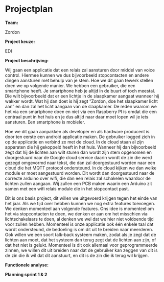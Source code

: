 # Projectplan

**Team:** 

Zordon

**Project keuze:** 

EDI

**Project beschrijving:**

Wij gaan een applicatie dat een relais zal aansturen door middel van voice control. Hiermee kunnen we dus bijvoorbeeld stopcontacten en andere dingen aansturen met behulp van je stem. Hoe we dit gaan tewerk stellen doen we op volgende manier. We hebben een gebruiker, die een smartphone heeft. Je smartphone heb je altijd in de buurt of toch meestal. Die wilt bijvoorbeeld dat er een lichtje in de slaapkamer aangaat wanneer hij wakker wordt. Wat hij dan doet is hij zegt “Zordon, doe het slaapkamer licht aan” en dan zal het licht aangaan van de slaapkamer. De reden waarom we het via een smartphone doen en niet via een Raspberry PI is omdat die een centraal punt in het huis en je dus altijd naar daar moet lopen wil je iets aansturen. Een smartphone is mobieler.

Hoe we dit gaan aanpakken als developer en als hardware producent is door ten eerste een android applicatie maken. De gebruiker logged zich in op de applicatie en verbind zo met de cloud. In de cloud staan al zijn apparaten die hij gekoppeld heeft in het huis. Wanneer hij dan bijvoorbeeld zegt dat hij de lichten aan wilt sturen dan wordt zijn stem opgenomen en doorgestuurd naar de Google cloud service daarin wordt de zin die werd gezegd omgevormd naar tekst, die dan zal doorgestuurd worden naar een cloud die het MQTT protocol ondersteund. In de cloud kijken we dan welke module er moet aangestuurd worden. Dit wordt dan doorgestuurd naar de correcte arduino over wifi, die dan een relais zal schakelen waardoor de lichten zullen aangaan. Wij zullen een PCB maken waarin een Arduino zit samen met een wifi relais module die in het stopcontact past.

Dit is ons basis project, dit willen we uitgevoerd krijgen tegen het einde van het jaar. Als we tijd over hebben kunnen we nog extra features toevoegen. We denken momenteel aan volgende features. Ons idee is momenteel om het via stopcontacten te doen, we denken er aan om het misschien via lichtschakelaars te doen, al denken we wel dat we hier niet voldoende tijd voor zullen hebben. Momenteel is onze applicatie ook één enkele taal dat wordt ondersteund, de bedoeling is om dit uit te breiden naar meerderen. Ook willen we een soort talk-back systeem maken, zodat als je zegt dat de lichten aan moet, dat het systeem dan terug zegt dat de lichten aan zijn, of dat het niet is gelukt. Momenteel is dit ook allemaal voor geprogrammeerde zinnen, we willen dit uit breiden naar dat de gebruiker kan zeggen van dit is de zin die ik wil dat dit aanstuurt, en dit is de zin die ik terug wil krijgen. 



**Functionele analyse:**

 

**Planning sprint 1 & 2**

